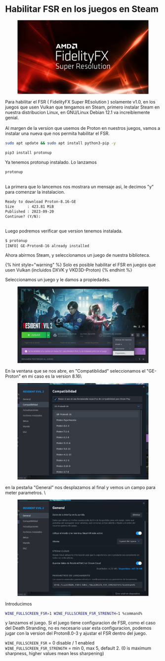 # Habilitar FSR en los juegos en Steam

<figure><img src="../.gitbook/assets/image (26).png" alt=""><figcaption></figcaption></figure>

Para habilitar el FSR ( FidelityFX Super REsolution ) solamente v1.0, en los juegos que usen Vulkan que tengamos en Steam, primero instalar Steam en nuestra distribucion Linux, en GNU/Linux Debian 12.1 va increiblemente genial.\
\
Al margen de la version que usemos de Proton en nuestros juegos, vamos a instalar una nueva que nos permita habilitar el FSR.&#x20;

```sh
sudo apt update && sudo apt install python3-pip -y
```

```sh
pip3 install protonup
```



Ya tenemos protonup instalado. Lo lanzamos

```sh
protonup
```

\
La primera que lo lancemos nos mostrara un mensaje asi, le decimos "y" para comenzar la instalacion.

```
Ready to download Proton-8.16-GE
Size      : 423.81 MiB
Published : 2023-09-20
Continue? (Y/N):
```

\
Luego podremos verificar que version tenemos instalada.&#x20;

```sh
$ protonup
[INFO] GE-Proton8-16 already installed
```



Ahora abirmos Steam, y seleccionamos un juego de nuestra biblioteca.

{% hint style="warning" %}
Solo es posible habilitar el FSR en juegos que usen Vulkan (incluidos DXVK y VKD3D-Proton)
{% endhint %}



Seleccionamos un juego y le damos a propiedades.

<figure><img src="../.gitbook/assets/image (1) (1) (1) (1) (1).png" alt=""><figcaption></figcaption></figure>

En la ventana que se nos abre, en "Compatiblidad" seleccionamos el "GE-Proton" en mi caso es la version 8.16\


<figure><img src="../.gitbook/assets/image (2) (1) (1).png" alt=""><figcaption></figcaption></figure>

en la pestaña "General" nos desplazamos al final y vemos un campo para meter parametros. \


<figure><img src="../.gitbook/assets/image (3) (1).png" alt=""><figcaption></figcaption></figure>

Introducimos

```sh
WINE_FULLSCREEN_FSR=1 WINE_FULLSCREEN_FSR_STRENGTH=1 %command%
```

&#x20;y lanzamos el juego. Si el juego tiene configuracion de FSR, como el caso del Death Stranding, no es necesario usar esta configuracion, podemos jugar con la version del Proton8.0-3 y ajustar el FSR dentro del juego.&#x20;

`WINE_FULLSCREEN_FSR` = 0 disable / 1 enabled\
`WINE_FULLSCREEN_FSR_STRENGTH` = min 0, max 5, default 2. (0 is maximum sharpness, higher values mean less sharpening)

